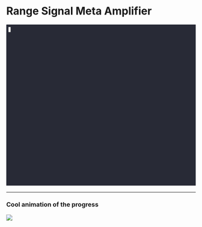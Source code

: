 # **R**ang**e** **S**ignal **M**eta **A**mplifier

![](.demos/resma.0.0.0+gamma.20250625183636.gif)

---

### Cool animation of the progress
![](.demos/progress/progress_2025-06-27(0921).gif)